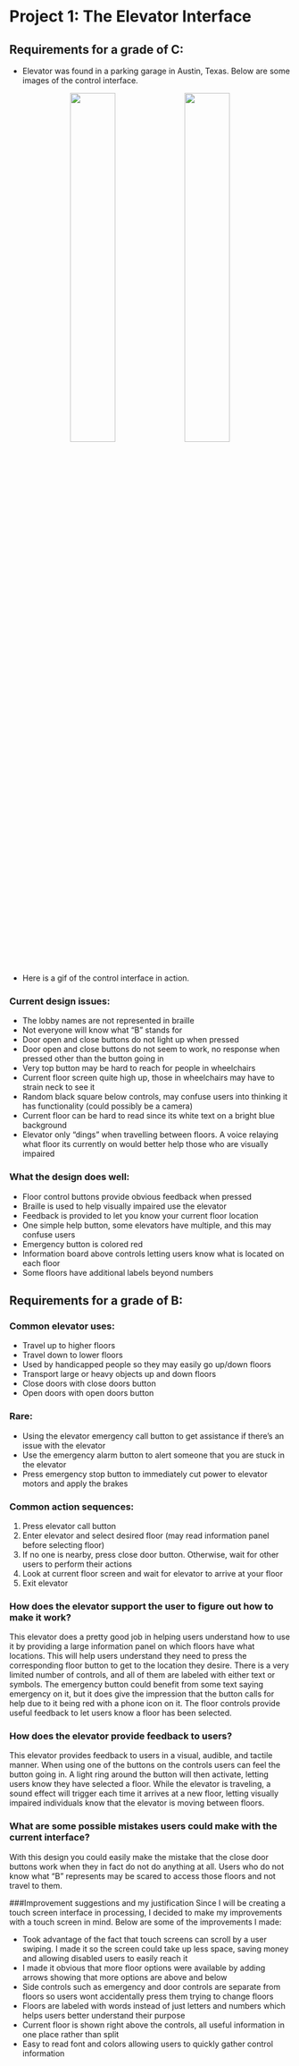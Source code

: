 # Project 1: The Elevator Interface

## Requirements for a grade of C:
- Elevator was found in a parking garage in Austin, Texas. Below are some images of the control interface.
<p align="middle">
  <img src="https://user-images.githubusercontent.com/88754586/192710438-092a0d5e-fa06-4ca2-bd80-9a50857be504.jpeg" width="40%">
  <img src="https://user-images.githubusercontent.com/88754586/192710443-014226ec-3761-439a-8135-ec1ee2a77f63.jpeg" width="40%">
</p>

- Here is a gif of the control interface in action.

### Current design issues:
  -	The lobby names are not represented in braille
  -	Not everyone will know what “B” stands for
  -	Door open and close buttons do not light up when pressed
  -	Door open and close buttons do not seem to work, no response when pressed other than the button going in
  -	Very top button may be hard to reach for people in wheelchairs
  -	Current floor screen quite high up, those in wheelchairs may have to strain neck to see it
  -	Random black square below controls, may confuse users into thinking it has functionality (could possibly be a camera)
  -	Current floor can be hard to read since its white text on a bright blue background
  -	Elevator only “dings” when travelling between floors. A voice relaying what floor its currently on would better help those who are visually impaired
  
### What the design does well:
  -	Floor control buttons provide obvious feedback when pressed
  -	Braille is used to help visually impaired use the elevator
  -	Feedback is provided to let you know your current floor location
  -	One simple help button, some elevators have multiple, and this may confuse users
  -	Emergency button is colored red
  -	Information board above controls letting users know what is located on each floor
  -	Some floors have additional labels beyond numbers

## Requirements for a grade of B:
### Common elevator uses:
  -	Travel up to higher floors
  -	Travel down to lower floors
  -	Used by handicapped people so they may easily go up/down floors
  -	Transport large or heavy objects up and down floors
  -	Close doors with close doors button
  -	Open doors with open doors button
  
### Rare:
  -	Using the elevator emergency call button to get assistance if there’s an issue with the elevator
  -	Use the emergency alarm button to alert someone that you are stuck in the elevator
  -	Press emergency stop button to immediately cut power to elevator motors and apply the brakes

### Common action sequences:
  1.	Press elevator call button
  2.	Enter elevator and select desired floor (may read information panel before selecting floor)
  3.	If no one is nearby, press close door button. Otherwise, wait for other users to perform their actions
  4.	Look at current floor screen and wait for elevator to arrive at your floor
  5.	Exit elevator

### How does the elevator support the user to figure out how to make it work?

  This elevator does a pretty good job in helping users understand how to use it by providing a large information panel on which floors have what locations. This will help users understand they need to press the corresponding floor button to get to the location they desire. There is a very limited number of controls, and all of them are labeled with either text or symbols. The emergency button could benefit from some text saying emergency on it, but it does give the impression that the button calls for help due to it being red with a phone icon on it. The floor controls provide useful feedback to let users know a floor has been selected. 
  
### How does the elevator provide feedback to users?

This elevator provides feedback to users in a visual, audible, and tactile manner. When using one of the buttons on the controls users can feel the button going in. A light ring around the button will then activate, letting users know they have selected a floor. While the elevator is traveling, a sound effect will trigger each time it arrives at a new floor, letting visually impaired individuals know that the elevator is moving between floors.

### What are some possible mistakes users could make with the current interface?

With this design you could easily make the mistake that the close door buttons work when they in fact do not do anything at all. Users who do not know what “B” represents may be scared to access those floors and not travel to them. 

###Improvement suggestions and my justification
Since I will be creating a touch screen interface in processing, I decided to make my improvements with a touch screen in mind. Below are some of the improvements I made:
  -	Took advantage of the fact that touch screens can scroll by a user swiping. I made it so the screen could take up less space, saving money and allowing disabled users to easily reach it
  -	I made it obvious that more floor options were available by adding arrows showing that more options are above and below
  -	Side controls such as emergency and door controls are separate from floors so users wont accidentally press them trying to change floors
  -	Floors are labeled with words instead of just letters and numbers which helps users better understand their purpose
  -	Current floor is shown right above the controls, all useful information in one place rather than split
  -	Easy to read font and colors allowing users to quickly gather control information



